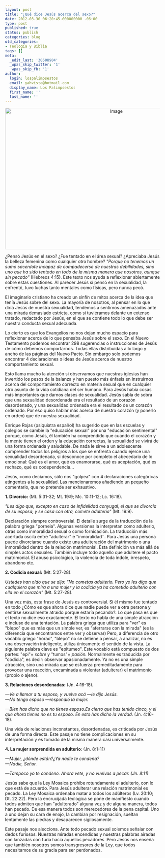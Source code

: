 ```yaml
---
layout: post
title: "¿Qué dice Jesús acerca del sexo?"
date: 2012-03-30 06:20:45.000000000 -06:00
type: post
published: true
status: publish
categories: blog
old_categories:
- Teología y Biblia
tags: []
meta:
  _edit_last: '30508904'
  _wpas_skip_twitter: '1'
  _wpas_skip_fb: '1'
author:
  login: lospalimpsestos
  email: yahvista@hotmail.com
  display_name: Los Palimpsestos
  first_name: ''
  last_name: ''
---
```

<p style="text-align:center;"><a href="http://lospalimpsestos.files.wordpress.com/2012/03/sin-pelos-01.jpg"><img class=" wp-image aligncenter" src="{{ site.baseurl }}/assets/sin-pelos-01.jpg" alt="Image" width="709" height="459" /></a></p>
<p>¿Pensó Jesús en el sexo? ¿Fue tentado en el área sexual? ¿Apreciaba Jesús la belleza femenina como cualquier otro hombre? <em>"Porque no tenemos un sumo sacerdote incapaz de compadecerse de nuestras debilidades, sino uno que ha sido tentado en todo de la misma manera que nosotros, aunque sin pecado"</em> (Hebreos 4:15). Este texto nos ayuda a reflexionar abiertamente sobre estas cuestiones. Al parecer Jesús sí pensó en la sexualidad, la enfrentó, tuvo luchas tanto mentales como físicas, pero nunca pecó.</p>
<p>El imaginario cristiano ha creado un sinfín de mitos acerca de la idea que tenía Jesús sobre del sexo. La mayoría de nosotros, al pensar en lo que diría Jesús de nuestra sexualidad, tendemos a sentirnos amenazados ante una mirada demasiado estricta, como si tuviéramos delante un extenso tratado, redactado por Jesús, en el que se contiene todo lo que debe ser nuestra conducta sexual adecuada.</p>
<p>Lo cierto es que los Evangelios no nos dejan mucho espacio para reflexionar acerca de lo que pensaba Jesús sobre el sexo. En el Nuevo Testamento podemos encontrar 298 sugerencias o instrucciones de Jesús de cómo debemos comportarnos. Todas ellas distribuidas a lo largo y ancho de las páginas del Nuevo Pacto. Sin embargo solo podemos encontrar 4 declaraciones o ideas de Jesús acerca de nuestro comportamiento sexual.</p>
<p>Esto llama mucho la atención si observamos que nuestras iglesias han invertido los pesos de la balanza y han puesto más énfasis en instruirnos acerca del comportamiento correcto en materia sexual que en cualquier otro asunto de la vida cotidiana del ser humano. Para Jesús había cosas más importantes que darnos clases de sexualidad. Jesús sabía de sobra que una sexualidad desordenada era el resultado de un corazón desordenado, y una sexualidad ordenada era el resultado de un corazón ordenado. Por eso quiso hablar más acerca de nuestro corazón (y ponerlo en orden) que de nuestra sexualidad.</p>
<p>Enrique Rojas (psiquiatra español) ha sugerido que en las escuelas y colegios se cambie la "educación sexual" por una "educación sentimental" porque, como Jesús, él también ha comprendido que cuando el corazón y la mente tienen el orden y la educación correctas, la sexualidad se vivirá de una forma ordenada y saludable. De nada le sirve a un adolescente comprender todos los peligros a los que se enfrenta cuando ejerce una sexualidad desordenada, si desconoce por completo el abecedario de lo emocional: Qué es el amor, qué es enamorarse, qué es aceptación, qué es rechazo, qué es codependencia...</p>
<p>Jesús, como decíamos, sólo nos "golpea" con 4 declaraciones categóricas atingentes a la sexualidad. Las mencionaremos añadiendo un pequeño comentario, que no pretende ser exhaustivo.</p>
<p><strong>1. Divorcio:</strong> (Mt. 5:31-32; Mt. 19:9; Mc. 10:11-12; Lc. 16:18).</p>
<p><em>"Les digo que, excepto en caso de infidelidad conyugal, el que se divorcia de su esposa, y se casa con otra, comete adulterio"</em> (Mt. 19:9).</p>
<p>Declaración siempre controversial. El detalle surge de la traducción de la palabra griega "porneia". Algunas versiones la interpretan como adulterio, otras como inmoralidad sexual o como fornicación. La traducción más acertada oscila entre "adulterar" e "inmoralidad¨. Para Jesús una persona puede divorciarse cuando existe una adulteración del matrimonio o una inmoralidad dentro de la relación matrimonial. Esta definición va más allá de simples actos sexuales. También incluye todo aquello que adultere el pacto matrimonial. El abuso psicológico, la violencia de toda índole, irrespeto, abandono etc.</p>
<p><strong>2. Codicia sexual:</strong> (Mt. 5:27-28).</p>
<p><em>Ustedes han oído que se dijo: "No cometas adulterio. Pero yo les digo que cualquiera que mira a una mujer y la codicia ya ha cometido adulterio con ella en el corazón"</em> (Mt. 5:27-28).</p>
<p>Una vez más, esta frase de Jesús es controversial. Si él mismo fue tentado en todo ¿Cómo es que ahora dice que nadie puede ver a otra persona y sentirse sexualmente atraído porque estaría pecando?. Lo que pasa es que el texto no dice eso exactamente. El texto no habla de una simple atracción e incluso de una tentación. La palabra griega que utiliza para "ver" es "blepo" que es más que un simple ver, es "aferrarse con la mirada" (es la diferencia que encontramos entre ver y observar) Pero, a diferencia de otro vocablo griego "horao", "blepo" no se detiene a pensar, a analizar, no es una observación inteligente, utiliza únicamente el sentido de la vista. La siguiente palabra clave es "epitumeo". Este vocablo está compuesto de dos partes: "epi"= <em>sobre</em> y "tumos"= <em>pasión. </em>Normalmente es traducida por "codicia", es decir: observar apasionadamente. Ya no es una simple atracción, sino una mirada que se esfuerza premeditadamente para provocar una reacción, encaminada a violentar (adulterar) el matrimonio (propio o ajeno).</p>
<p><strong>3. Relaciones desordenadas:</strong> (Jn. 4:16-18).</p>
<p><em>—Ve a llamar a tu esposo, y vuelve acá —le dijo Jesús. </em><br />
<em>—No tengo esposo —respondió la mujer.</em></p>
<p><em>—Bien has dicho que no tienes esposo.Es cierto que has tenido cinco, y el que ahora tienes no es tu esposo. En esto has dicho la verdad.</em> (Jn. 4:16-18).</p>
<p>Una vida de relaciones inconstantes, desordenadas, es criticada por Jesús de una forma directa. Este pasaje no tiene complicaciones en su interpretación y es tomado de la misma manera casi universalmente.</p>
<p><strong>4. La mujer sorprendida en adulterio</strong>: (Jn. 8:1-11)</p>
<p><em>—Mujer, ¿dónde están?¿Ya nadie te condena? </em><br />
<em>—Nadie, Señor.</em></p>
<p><em>—Tampoco yo te condeno. Ahora vete, y no vuelvas a pecar. (Jn. 8:11)</em></p>
<p>Jesús sabe que la Ley Mosaica prohíbe rotundamente el adulterio, con lo que está de acuerdo. Para Jesús adulterar una relación matrimonial es pecado. La Ley Mosaica ordenaba matar a todos los adúlteros (Lv. 20:10; Dt. 22:22). Pero la encrucijada teológica se pone de manifiesto cuando todos admiten que han "adulterado" alguna vez y de alguna manera, todos han pecado. De esa manera todos son merecedores de la pena capital. Uno a uno dejan su cara de enojo, la cambian por resignación, sueltan lentamente las piedras y desaparecen sigilosamente.</p>
<p>Este pasaje nos alecciona. Ante todo pecado sexual solemos señalar con dedos furiosos. Nuestras miradas encendidas y nuestras palabras airadas son lanzadas con furia hacia aquellos pecadores. Pero Jesús nos enseña que también nosotros somos transgresores de la Ley, que todos necesitamos de su gracia para ser perdonados.</p>
